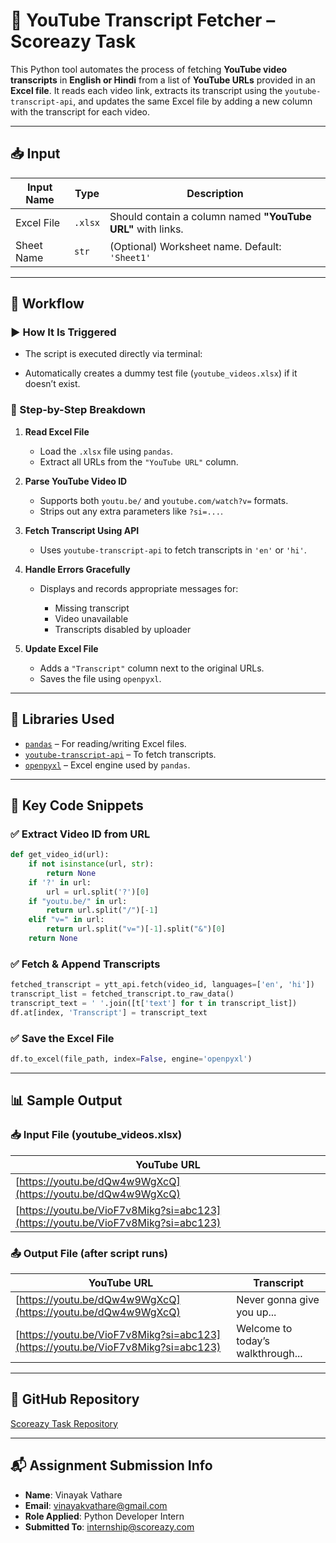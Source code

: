 # 🎯 YouTube Transcript Fetcher – Scoreazy Task

This Python tool automates the process of fetching **YouTube video transcripts** in **English or Hindi** from a list of **YouTube URLs** provided in an **Excel file**. It reads each video link, extracts its transcript using the `youtube-transcript-api`, and updates the same Excel file by adding a new column with the transcript for each video.

---

## 📥 Input

| Input Name  | Type   | Description                                                  |
|-------------|--------|--------------------------------------------------------------|
| Excel File  | `.xlsx`| Should contain a column named **"YouTube URL"** with links.  |
| Sheet Name  | `str`  | (Optional) Worksheet name. Default: `'Sheet1'`               |

---

## 🔄 Workflow

### ▶️ How It Is Triggered
- The script is executed directly via terminal:  

* Automatically creates a dummy test file (`youtube_videos.xlsx`) if it doesn’t exist.

### 🔢 Step-by-Step Breakdown

1. **Read Excel File**

   * Load the `.xlsx` file using `pandas`.
   * Extract all URLs from the `"YouTube URL"` column.

2. **Parse YouTube Video ID**

   * Supports both `youtu.be/` and `youtube.com/watch?v=` formats.
   * Strips out any extra parameters like `?si=...`.

3. **Fetch Transcript Using API**

   * Uses `youtube-transcript-api` to fetch transcripts in `'en'` or `'hi'`.

4. **Handle Errors Gracefully**

   * Displays and records appropriate messages for:

     * Missing transcript
     * Video unavailable
     * Transcripts disabled by uploader

5. **Update Excel File**

   * Adds a `"Transcript"` column next to the original URLs.
   * Saves the file using `openpyxl`.

---

## 🧰 Libraries Used

* [`pandas`](https://pypi.org/project/pandas/) – For reading/writing Excel files.
* [`youtube-transcript-api`](https://pypi.org/project/youtube-transcript-api/) – To fetch transcripts.
* [`openpyxl`](https://pypi.org/project/openpyxl/) – Excel engine used by `pandas`.

---

## 🧠 Key Code Snippets

### ✅ Extract Video ID from URL

```python
def get_video_id(url):
    if not isinstance(url, str):
        return None
    if '?' in url:
        url = url.split('?')[0]
    if "youtu.be/" in url:
        return url.split("/")[-1]
    elif "v=" in url:
        return url.split("v=")[-1].split("&")[0]
    return None
```

### ✅ Fetch & Append Transcripts

```python
fetched_transcript = ytt_api.fetch(video_id, languages=['en', 'hi'])
transcript_list = fetched_transcript.to_raw_data()
transcript_text = ' '.join([t['text'] for t in transcript_list])
df.at[index, 'Transcript'] = transcript_text
```

### ✅ Save the Excel File

```python
df.to_excel(file_path, index=False, engine='openpyxl')
```

---

## 📊 Sample Output

### 📥 Input File (youtube\_videos.xlsx)

| YouTube URL                                                                      |
| -------------------------------------------------------------------------------- |
| [https://youtu.be/dQw4w9WgXcQ](https://youtu.be/dQw4w9WgXcQ)                     |
| [https://youtu.be/VioF7v8Mikg?si=abc123](https://youtu.be/VioF7v8Mikg?si=abc123) |

### 📤 Output File (after script runs)

| YouTube URL                                                                      | Transcript                        |
| -------------------------------------------------------------------------------- | --------------------------------- |
| [https://youtu.be/dQw4w9WgXcQ](https://youtu.be/dQw4w9WgXcQ)                     | Never gonna give you up...        |
| [https://youtu.be/VioF7v8Mikg?si=abc123](https://youtu.be/VioF7v8Mikg?si=abc123) | Welcome to today’s walkthrough... |

---

## 🔗 GitHub Repository

[Scoreazy Task Repository](https://github.com/VathareVinayak/Scoreazy-Task)

---

## 📬 Assignment Submission Info

* **Name**: Vinayak Vathare
* **Email**: [vinayakvathare@gmail.com](mailto:vinayak.vathare2004@gmail.com)
* **Role Applied**: Python Developer Intern
* **Submitted To**: [internship@scoreazy.com](mailto:internship@scoreazy.com)

